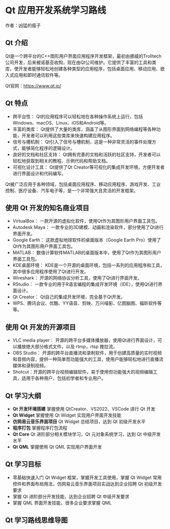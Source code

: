 # Qt 应用开发系统学习路线
作者：凶猛的瘦子

## Qt 介绍

Qt是一个跨平台的C++图形用户界面应用程序开发框架，最初由挪威的Trolltech公司开发，后来被诺基亚收购，现在由Qt公司维护。它提供了丰富的工具和类库，使开发者能够轻松地创建各种类型的应用程序，包括桌面应用、移动应用、嵌入式应用和即时通讯软件等。

Qt官网：https://www.qt.io/

## Qt 特点
- 跨平台性： Qt的应用程序可以轻松地在各种操作系统上运行，包括Windows、macOS、Linux、iOS和Android等。
- 丰富的类库： Qt提供了大量的类库，涵盖了从图形界面到网络编程等各种功能，开发者可以利用这些类库来快速构建应用程序。
- 信号与槽机制： Qt引入了信号与槽机制，这是一种非常灵活的事件处理方式，能够简化程序的逻辑设计。
- 良好的文档和社区支持： Qt拥有完善的文档和活跃的社区支持，开发者可以轻松地获取到相关的教程、示例代码和帮助文档。
- 可视化设计工具： Qt提供了Qt Creator等可视化的集成开发环境，方便开发者进行界面设计和代码编写。

Qt被广泛应用于各种领域，包括桌面应用程序、移动应用程序、游戏开发、工业控制、医疗设备、汽车电子等，是一个非常强大且灵活的开发框架。

## 使用 Qt 开发的知名商业项目
- VirtualBox： 一款开源的虚拟化软件，使用Qt作为其图形用户界面工具包。
- Autodesk Maya： 一款专业的3D建模、动画和渲染软件，部分使用了Qt进行界面开发。
- Google Earth： 这款虚拟地球软件的桌面版本（Google Earth Pro）使用了Qt作为其图形用户界面工具包。
- MATLAB： 数值计算软件MATLAB的桌面版本中，使用了Qt作为其图形用户界面工具包。
- KDE桌面环境： KDE是一个开源的桌面环境，包括一系列的应用程序和工具，其中很多应用程序使用了Qt进行开发。
- Wireshark： 开源的网络协议分析工具，使用了Qt进行界面开发。
- RStudio： 一款专业的用于R语言编程的集成开发环境（IDE），使用Qt进行界面设计。
- Qt Creator： Qt自己的集成开发环境，完全基于Qt开发。
- WPS、腾讯会议、优酷、YY语音、剪映、万兴喵影、亿图脑图、福昕软件等等。

## 使用 Qt 开发的开源项目
- VLC media player： 开源的跨平台多媒体播放器，使用Qt进行界面设计，可以播放绝大部分格式文件，以及 rtmp，rtsp 推拉流。
- OBS Studio： 开源的跨平台直播流和录制软件，用于创建高质量的实时视频和音频内容，提供一种简单而功能强大的工具，使用户能够轻松地进行直播流媒体和录制视频。
- Shotcut：开源的跨平台视频编辑软件，易于使用但功能强大的视频编辑工具，适用于各种用户，包括初学者和专业用户。

## Qt 学习大纲
- **Qt 开发环境搭建**
掌握使用 QtCreator、VS2022、VSCode 进行 Qt 开发
- **Qt Widget**
掌握使用 Qt Widget 实现用户界面开发技能
- **仿网易云音乐界面项目**
Qt Widget 总结项目，达到 Qt 初级开发水平
- **程序打包**
掌握程序打包流程
- **Qt Core**
Qt 进阶部分相关模块学习，Qt 元对象系统学习，达到 Qt 中级开发水平
- **Qt QML**
掌握使用 Qt QML 实现用户界面开发

## Qt 学习目标
- 零基础快速入门 Qt Widget 框架，掌握开发工具使用，掌握 Qt Widget 常用控件和界面布局用法，仿网易云音乐界面项目实战达到企业招聘 Qt 初级开发要求
- 掌握 Qt 进阶部分开发技能，达到企业招聘 Qt 中级开发要求
- 掌握 QML 界面开发技能，很多企业要求掌握 QML

## Qt 学习路线思维导图

